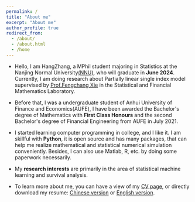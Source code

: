 ```yaml
---
permalink: /
title: "About me"
excerpt: "About me"
author_profile: true
redirect_from: 
  - /about/
  - /about.html
  - /home
---
```


* Hello, I am HangZhang, a MPhil student majoring in Statistics at the Nanjing Normal University[(NNU)](http://www.njnu.edu.cn/), who will graduate in **June 2024**. Currently, I am doing research about Partially linear single index model supervised by [Prof.Fengchang Xie](http://math.njnu.edu.cn/info/1011/6281.htm) in the Statistical and Financial Mathematics Laboratory.


* Before that, I was a undergraduate student of Anhui University of Finance and Economics(AUFE), I have been awarded the Bachelor's degree of Mathematics with **First Class Honours** and the second Bachelor's degree of Financial Engineering from AUFE in July 2021.


* I started learning computer programming in college, and I like it. I am skillful with **Python**, it is open source and has many packages, that can help me realize mathematical and statistical numerical simulation conveniently. Besides, I can also use Matlab, R, etc. by doing some paperwork necessarily.


* My **research interests** are primarily in the area of statistical machine learning and survival analysis.


* To learn more about me, you can have a view of my [CV page](https://hangzhangstat.com/cv/), or directly download my resume: [Chinese version](../files/张航_中文简历.pdf) or [English version](../files/ZhangHang_EnglishCV.pdf).





